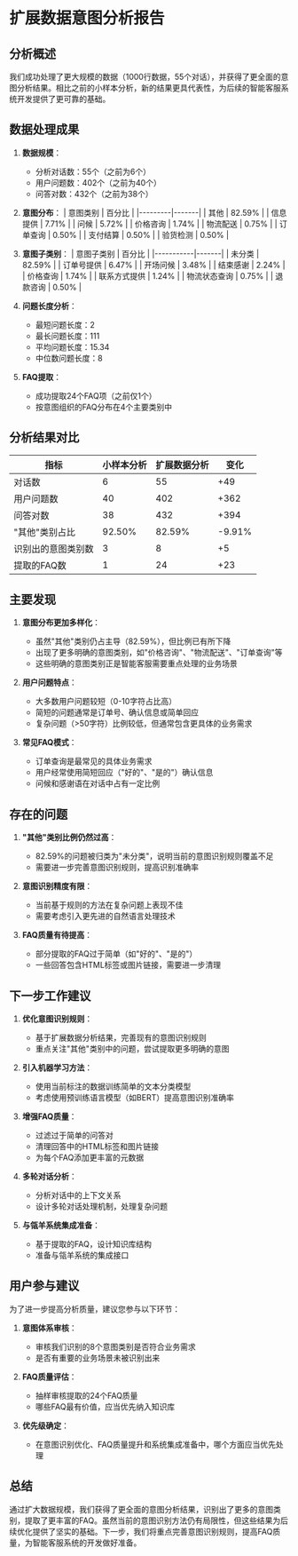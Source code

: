 # 扩展数据意图分析报告

## 分析概述

我们成功处理了更大规模的数据（1000行数据，55个对话），并获得了更全面的意图分析结果。相比之前的小样本分析，新的结果更具代表性，为后续的智能客服系统开发提供了更可靠的基础。

## 数据处理成果

1. **数据规模**：
   - 分析对话数：55个（之前为6个）
   - 用户问题数：402个（之前为40个）
   - 问答对数：432个（之前为38个）

2. **意图分布**：
   | 意图类别 | 百分比 |
   |---------|-------|
   | 其他 | 82.59% |
   | 信息提供 | 7.71% |
   | 问候 | 5.72% |
   | 价格咨询 | 1.74% |
   | 物流配送 | 0.75% |
   | 订单查询 | 0.50% |
   | 支付结算 | 0.50% |
   | 验货检测 | 0.50% |

3. **意图子类别**：
   | 意图子类别 | 百分比 |
   |-----------|-------|
   | 未分类 | 82.59% |
   | 订单号提供 | 6.47% |
   | 开场问候 | 3.48% |
   | 结束感谢 | 2.24% |
   | 价格查询 | 1.74% |
   | 联系方式提供 | 1.24% |
   | 物流状态查询 | 0.75% |
   | 退款咨询 | 0.50% |

4. **问题长度分析**：
   - 最短问题长度：2
   - 最长问题长度：111
   - 平均问题长度：15.34
   - 中位数问题长度：8

5. **FAQ提取**：
   - 成功提取24个FAQ项（之前仅1个）
   - 按意图组织的FAQ分布在4个主要类别中

## 分析结果对比

| 指标 | 小样本分析 | 扩展数据分析 | 变化 |
|------|-----------|------------|------|
| 对话数 | 6 | 55 | +49 |
| 用户问题数 | 40 | 402 | +362 |
| 问答对数 | 38 | 432 | +394 |
| "其他"类别占比 | 92.50% | 82.59% | -9.91% |
| 识别出的意图类别数 | 3 | 8 | +5 |
| 提取的FAQ数 | 1 | 24 | +23 |

## 主要发现

1. **意图分布更加多样化**：
   - 虽然"其他"类别仍占主导（82.59%），但比例已有所下降
   - 出现了更多明确的意图类别，如"价格咨询"、"物流配送"、"订单查询"等
   - 这些明确的意图类别正是智能客服需要重点处理的业务场景

2. **用户问题特点**：
   - 大多数用户问题较短（0-10字符占比高）
   - 简短的问题通常是订单号、确认信息或简单回应
   - 复杂问题（>50字符）比例较低，但通常包含更具体的业务需求

3. **常见FAQ模式**：
   - 订单查询是最常见的具体业务需求
   - 用户经常使用简短回应（"好的"、"是的"）确认信息
   - 问候和感谢语在对话中占有一定比例

## 存在的问题

1. **"其他"类别比例仍然过高**：
   - 82.59%的问题被归类为"未分类"，说明当前的意图识别规则覆盖不足
   - 需要进一步完善意图识别规则，提高识别准确率

2. **意图识别精度有限**：
   - 当前基于规则的方法在复杂问题上表现不佳
   - 需要考虑引入更先进的自然语言处理技术

3. **FAQ质量有待提高**：
   - 部分提取的FAQ过于简单（如"好的"、"是的"）
   - 一些回答包含HTML标签或图片链接，需要进一步清理

## 下一步工作建议

1. **优化意图识别规则**：
   - 基于扩展数据分析结果，完善现有的意图识别规则
   - 重点关注"其他"类别中的问题，尝试提取更多明确的意图

2. **引入机器学习方法**：
   - 使用当前标注的数据训练简单的文本分类模型
   - 考虑使用预训练语言模型（如BERT）提高意图识别准确率

3. **增强FAQ质量**：
   - 过滤过于简单的问答对
   - 清理回答中的HTML标签和图片链接
   - 为每个FAQ添加更丰富的元数据

4. **多轮对话分析**：
   - 分析对话中的上下文关系
   - 设计多轮对话处理机制，处理复杂问题

5. **与瓴羊系统集成准备**：
   - 基于提取的FAQ，设计知识库结构
   - 准备与瓴羊系统的集成接口

## 用户参与建议

为了进一步提高分析质量，建议您参与以下环节：

1. **意图体系审核**：
   - 审核我们识别的8个意图类别是否符合业务需求
   - 是否有重要的业务场景未被识别出来

2. **FAQ质量评估**：
   - 抽样审核提取的24个FAQ质量
   - 哪些FAQ最有价值，应当优先纳入知识库

3. **优先级确定**：
   - 在意图识别优化、FAQ质量提升和系统集成准备中，哪个方面应当优先处理

## 总结

通过扩大数据规模，我们获得了更全面的意图分析结果，识别出了更多的意图类别，提取了更丰富的FAQ。虽然当前的意图识别方法仍有局限性，但这些结果为后续优化提供了坚实的基础。下一步，我们将重点完善意图识别规则，提高FAQ质量，为智能客服系统的开发做好准备。
